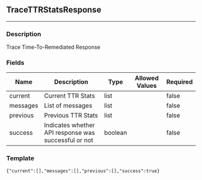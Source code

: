 ## TraceTTRStatsResponse
---
### Description
Trace Time-To-Remediated Response
### Fields
| Name | Description | Type | Allowed Values | Required |
| ---- | ----------- | ---- | -------------- | -------- |
| current | Current TTR Stats | list |  | false |
| messages | List of messages | list |  | false |
| previous | Previous TTR Stats | list |  | false |
| success | Indicates whether API response was successful or not | boolean |  | false |
### Template
```
{"current":[],"messages":[],"previous":[],"success":true}
```
